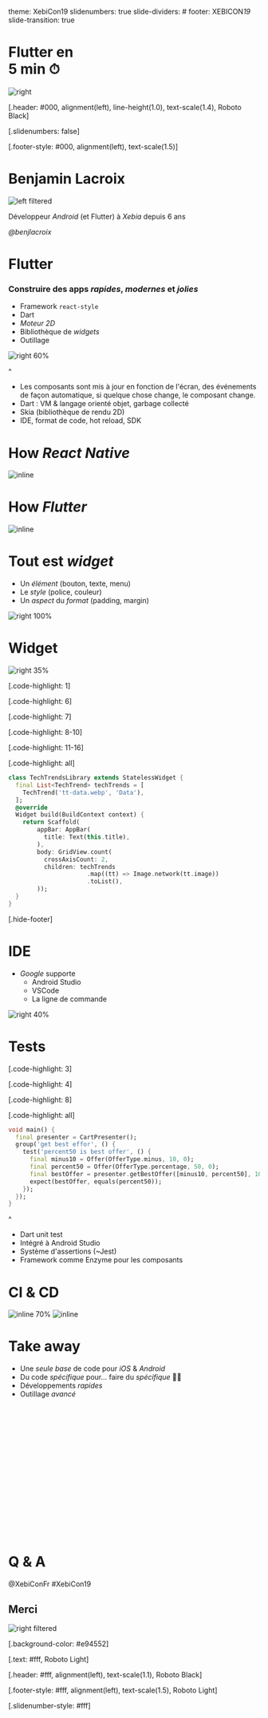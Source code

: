 theme: XebiCon19
slidenumbers: true
slide-dividers: #
footer: XEBICON*19*
slide-transition: true

# Flutter en<br/>5 min ⏱

![right](assets/flutter-logo.png)

[.header: #000, alignment(left), line-height(1.0), text-scale(1.4), Roboto Black]

[.slidenumbers: false]

[.footer-style: #000, alignment(left), text-scale(1.5)]

# Benjamin Lacroix

![left filtered](assets/benjamin-lacroix.jpg)

Développeur *Android* (et Flutter) à *Xebia* depuis 6 ans

*@benjlacroix*

# Flutter

### Construire des apps *rapides*, *modernes* et *jolies*

* Framework `react-style` 
* Dart
* *Moteur 2D*
* Bibliothèque de *widgets*
* Outillage

![right 60%](./assets/flutter-all-logo.png)

^
- Les composants sont mis à jour en fonction de l'écran, des événements de façon automatique, si quelque chose change, le composant change.
- Dart : VM & langage orienté objet, garbage collecté
- Skia (bibliothèque de rendu 2D)
- IDE, format de code, hot reload, SDK

# How *React Native*

![inline](./assets/how-it-works-react-native.png)

# How *Flutter*

![inline](./assets/how-it-works-flutter.png)

# Tout est *widget*

* Un *élément* (bouton, texte, menu)
* Le *style* (police, couleur)
* Un *aspect* du *format* (padding, margin)

![right 100%](./assets/flutter-widget.png)

# Widget

![right 35%](./assets/tt-list.png)

[.code-highlight: 1]

[.code-highlight: 6]

[.code-highlight: 7]

[.code-highlight: 8-10]

[.code-highlight: 11-16]

[.code-highlight: all]

```dart
class TechTrendsLibrary extends StatelessWidget {
  final List<TechTrend> techTrends = [
    TechTrend('tt-data.webp', 'Data'),
  ];
  @override
  Widget build(BuildContext context) {
    return Scaffold(
        appBar: AppBar(
          title: Text(this.title),
        ),
        body: GridView.count(
          crossAxisCount: 2,
          children: techTrends
                      .map((tt) => Image.network(tt.image))
                      .toList(),
        ));
  }
}
```

[.hide-footer]

# IDE

* *Google* supporte
    * Android Studio
    * VSCode
    * La ligne de commande
    
![right 40%](./assets/ide-layout.png)

# Tests

[.code-highlight: 3]

[.code-highlight: 4]

[.code-highlight: 8]

[.code-highlight: all]

```dart
void main() {
  final presenter = CartPresenter();
  group('get best effor', () {
    test('percent50 is best offer', () {
      final minus10 = Offer(OfferType.minus, 10, 0);
      final percent50 = Offer(OfferType.percentage, 50, 0);
      final bestOffer = presenter.getBestOffer([minus10, percent50], 100);
      expect(bestOffer, equals(percent50));
    });
  });
}
```

^
* Dart unit test
* Intégré à Android Studio
* Système d'assertions (~Jest)
* Framework comme Enzyme pour les composants

# CI & CD

![inline 70%](./assets/bitrise.png) ![inline](./assets/codemagic.png)

# Take away

* Une *seule base* de code pour *iOS* & *Android*
* Du code *spécifique* pour... faire du *spécifique* 🤷‍♂️ 
* Développements *rapides*
* Outillage *avancé*

# <br/><br/><br/><br/><br/><br/><br/><br/>Q & A

@XebiConFr
\#XebiCon19

## Merci

![right filtered](./assets/questions.png)

[.background-color: #e94552]

[.text: #fff, Roboto Light]

[.header: #fff, alignment(left), text-scale(1.1), Roboto Black]

[.footer-style: #fff, alignment(left), text-scale(1.5), Roboto Light]

[.slidenumber-style: #fff]
